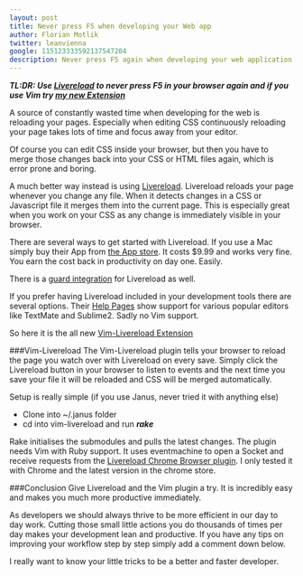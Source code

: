 ```yaml
---
layout: post
title: Never press F5 when developing your Web app
author: Florian Motlik
twitter: leanvienna
google: 115123333592137547204
description: Never press F5 again when developing your web application. Use Livereload instead!
---
```


***TL:DR: Use [Livereload](http://livereload.com/) to never press F5 in your browser again and if you use Vim try [my new
Extension](https://github.com/flomotlik/vim-livereload)***

A source of constantly wasted time when developing for the web is reloading
your pages. Especially when editing CSS continuously reloading your page
takes lots of time and focus away from your editor.

Of course you can edit CSS inside your browser, but then you have to
merge those changes back into your CSS or HTML files again, which is
error prone and boring.

A much better way instead is using [Livereload](http://livereload.com/).
Livereload reloads your
page whenever you change any file. When it detects changes in a CSS or
Javascript file it merges them into the current page. This is especially
great when you work on your CSS as any change is immediately visible in
your browser.

There are several ways to get started with Livereload. If you use a
Mac simply buy their App from [the App
store](http://itunes.apple.com/us/app/livereload/id482898991?mt=12). It costs $9.99 and works
very fine. You earn the cost back in productivity on day one. Easily.

There is a [guard
integration](https://github.com/guard/guard-livereload) for Livereload as well.

If you prefer having Livereload included in your development tools there
are several options. Their [Help
Pages](http://help.livereload.com/kb/editor-support/using-custom-scripts-to-support-other-editors)
show support for various popular editors like TextMate and Sublime2.
Sadly no Vim support.

So here it is the all new [Vim-Livereload Extension](https://github.com/flomotlik/vim-livereload)

###Vim-Livereload
The Vim-Livereload plugin tells your browser to reload the page you
watch over with Livereload on every save. Simply click the Livereload
button in your browser to listen to events and the next time you save
your file it will be reloaded and CSS will be merged automatically.

Setup is really simple (if you use Janus, never tried it with anything
else)

* Clone into ~/.janus folder
* cd into vim-livereload and run ***rake***

Rake initialises the submodules and pulls the latest changes. The plugin
needs Vim with Ruby support. It uses eventmachine to open a Socket and
receive requests from the [Livereload Chrome Browser
plugin](https://chrome.google.com/webstore/detail/jnihajbhpnppcggbcgedagnkighmdlei).
I only tested it with Chrome and the latest version in the chrome store.

###Conclusion
Give Livereload and the Vim plugin a try. It is incredibly easy and
makes you much more productive immediately.

As developers we should always thrive to be more efficient in our day to day work.
Cutting those small little actions you do thousands of times per day makes your
development lean and productive. If you have any tips on improving your
workflow step by step simply add a comment down below.

I really want to know your little tricks to be a better and faster developer.

